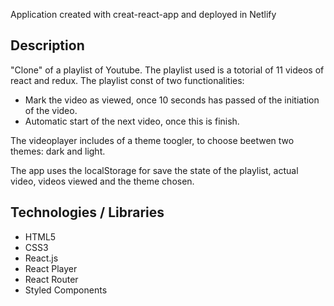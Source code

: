 Application created with creat-react-app and deployed in Netlify

## Description

"Clone" of a playlist of Youtube. The playlist used is a totorial of 11 videos of react and redux.
The playlist const of two functionalities:

- Mark the video as viewed, once 10 seconds has passed of the initiation of the video.
- Automatic start of the next video, once this is finish.

The videoplayer includes of a theme toogler, to choose beetwen two themes: dark and light.

The app uses the localStorage for save the state of the playlist, actual video, videos viewed and the theme chosen.

## Technologies / Libraries

- HTML5
- CSS3
- React.js
- React Player
- React Router
- Styled Components
